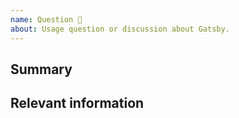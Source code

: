 ```yaml
---
name: Question 🤔
about: Usage question or discussion about Gatsby.
---
```


<!--
  To make it easier for us to help you, please include as much useful information as possible.

  You can also chat with us on our forum: https://github.com/Rocketseat/gatsby-themes/discussions

  Before opening a new issue, please search existing issues.
-->

## Summary

## Relevant information

<!-- Provide as much useful information as you can -->
